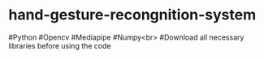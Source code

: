 # hand-gesture-recongnition-system
#Python
#Opencv
#Mediapipe
#Numpy<br\>
#Download all necessary libraries before using the code
